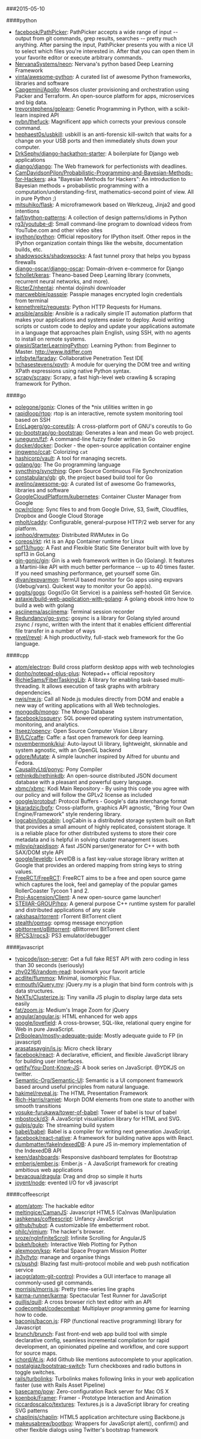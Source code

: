 ###2015-05-10

####python
* [facebook/PathPicker](https://github.com/facebook/PathPicker): PathPicker accepts a wide range of input -- output from git commands, grep results, searches -- pretty much anything. After parsing the input, PathPicker presents you with a nice UI to select which files you're interested in. After that you can open them in your favorite editor or execute arbitrary commands.
* [NervanaSystems/neon](https://github.com/NervanaSystems/neon): Nervana's python based Deep Learning Framework
* [vinta/awesome-python](https://github.com/vinta/awesome-python): A curated list of awesome Python frameworks, libraries and software
* [Capgemini/Apollo](https://github.com/Capgemini/Apollo): Mesos cluster provisioning and orchestration using Packer and Terraform. An open-source platform for apps, microservices and big data.
* [trevorstephens/gplearn](https://github.com/trevorstephens/gplearn): Genetic Programming in Python, with a scikit-learn inspired API
* [nvbn/thefuck](https://github.com/nvbn/thefuck): Magnificent app which corrects your previous console command.
* [hephaest0s/usbkill](https://github.com/hephaest0s/usbkill):  usbkill  is an anti-forensic kill-switch that waits for a change on your USB ports and then immediately shuts down your computer.
* [DrkSephy/django-hackathon-starter](https://github.com/DrkSephy/django-hackathon-starter): A boilerplate for Django web applications
* [django/django](https://github.com/django/django): The Web framework for perfectionists with deadlines.
* [CamDavidsonPilon/Probabilistic-Programming-and-Bayesian-Methods-for-Hackers](https://github.com/CamDavidsonPilon/Probabilistic-Programming-and-Bayesian-Methods-for-Hackers): aka "Bayesian Methods for Hackers": An introduction to Bayesian methods + probabilistic programming with a computation/understanding-first, mathematics-second point of view. All in pure Python ;)
* [mitsuhiko/flask](https://github.com/mitsuhiko/flask): A microframework based on Werkzeug, Jinja2 and good intentions
* [faif/python-patterns](https://github.com/faif/python-patterns): A collection of design patterns/idioms in Python
* [rg3/youtube-dl](https://github.com/rg3/youtube-dl): Small command-line program to download videos from YouTube.com and other video sites
* [ipython/ipython](https://github.com/ipython/ipython): Official repository for IPython itself. Other repos in the IPython organization contain things like the website, documentation builds, etc.
* [shadowsocks/shadowsocks](https://github.com/shadowsocks/shadowsocks): A fast tunnel proxy that helps you bypass firewalls
* [django-oscar/django-oscar](https://github.com/django-oscar/django-oscar): Domain-driven e-commerce for Django
* [fchollet/keras](https://github.com/fchollet/keras): Theano-based Deep Learning library (convnets, recurrent neural networks, and more).
* [RicterZ/nhentai](https://github.com/RicterZ/nhentai): nhentai dojinshi downloader
* [marcwebbie/passpie](https://github.com/marcwebbie/passpie): Passpie manages encrypted login credentials from terminal
* [kennethreitz/requests](https://github.com/kennethreitz/requests): Python HTTP Requests for Humans.
* [ansible/ansible](https://github.com/ansible/ansible): Ansible is a radically simple IT automation platform that makes your applications and systems easier to deploy. Avoid writing scripts or custom code to deploy and update your applications automate in a language that approaches plain English, using SSH, with no agents to install on remote systems.
* [qiwsir/StarterLearningPython](https://github.com/qiwsir/StarterLearningPython): Learning Python: from Beginner to Master. http://www.itdiffer.com
* [infobyte/faraday](https://github.com/infobyte/faraday): Collaborative Penetration Test IDE
* [hchasestevens/xpyth](https://github.com/hchasestevens/xpyth): A module for querying the DOM tree and writing XPath expressions using native Python syntax.
* [scrapy/scrapy](https://github.com/scrapy/scrapy): Scrapy, a fast high-level web crawling & scraping framework for Python.

####go
* [polegone/gonix](https://github.com/polegone/gonix): Clones of the *nix utilities written in go
* [rapidloop/rtop](https://github.com/rapidloop/rtop): rtop is an interactive, remote system monitoring tool based on SSH
* [EricLagerg/go-coreutils](https://github.com/EricLagerg/go-coreutils): A cross-platform port of GNU's coreutils to Go
* [go-bootstrap/go-bootstrap](https://github.com/go-bootstrap/go-bootstrap): Generates a lean and mean Go web project.
* [junegunn/fzf](https://github.com/junegunn/fzf): A command-line fuzzy finder written in Go
* [docker/docker](https://github.com/docker/docker): Docker - the open-source application container engine
* [jingweno/ccat](https://github.com/jingweno/ccat): Colorizing `cat`
* [hashicorp/vault](https://github.com/hashicorp/vault): A tool for managing secrets.
* [golang/go](https://github.com/golang/go): The Go programming language
* [syncthing/syncthing](https://github.com/syncthing/syncthing): Open Source Continuous File Synchronization
* [constabulary/gb](https://github.com/constabulary/gb): gb, the project based build tool for Go
* [avelino/awesome-go](https://github.com/avelino/awesome-go): A curated list of awesome Go frameworks, libraries and software
* [GoogleCloudPlatform/kubernetes](https://github.com/GoogleCloudPlatform/kubernetes): Container Cluster Manager from Google
* [ncw/rclone](https://github.com/ncw/rclone): Sync files to and from Google Drive, S3, Swift, Cloudfiles, Dropbox and Google Cloud Storage
* [mholt/caddy](https://github.com/mholt/caddy): Configurable, general-purpose HTTP/2 web server for any platform.
* [jonhoo/drwmutex](https://github.com/jonhoo/drwmutex): Distributed RWMutex in Go
* [coreos/rkt](https://github.com/coreos/rkt): rkt is an App Container runtime for Linux
* [spf13/hugo](https://github.com/spf13/hugo): A Fast and Flexible Static Site Generator built with love by spf13 in GoLang
* [gin-gonic/gin](https://github.com/gin-gonic/gin): Gin is a web framework written in Go (Golang). It features a Martini-like API with much better performance -- up to 40 times faster. If you need smashing performance, get yourself some Gin.
* [divan/expvarmon](https://github.com/divan/expvarmon): TermUI based monitor for Go apps using expvars (/debug/vars). Quickest way to monitor your Go app(s).
* [gogits/gogs](https://github.com/gogits/gogs): Gogs(Go Git Service) is a painless self-hosted Git Service.
* [astaxie/build-web-application-with-golang](https://github.com/astaxie/build-web-application-with-golang): A golang ebook intro how to build a web with golang
* [asciinema/asciinema](https://github.com/asciinema/asciinema): Terminal session recorder
* [Redundancy/go-sync](https://github.com/Redundancy/go-sync): gosync is a library for Golang styled around zsync / rsync, written with the intent that it enables efficient differential file transfer in a number of ways
* [revel/revel](https://github.com/revel/revel): A high productivity, full-stack web framework for the Go language.

####cpp
* [atom/electron](https://github.com/atom/electron): Build cross platform desktop apps with web technologies
* [donho/notepad-plus-plus](https://github.com/donho/notepad-plus-plus): Notepad++ official repository
* [RichieSams/FiberTaskingLib](https://github.com/RichieSams/FiberTaskingLib): A library for enabling task-based multi-threading. It allows execution of task graphs with arbitrary dependencies.
* [nwjs/nw.js](https://github.com/nwjs/nw.js): Call all Node.js modules directly from DOM and enable a new way of writing applications with all Web technologies.
* [mongodb/mongo](https://github.com/mongodb/mongo): The Mongo Database
* [facebook/osquery](https://github.com/facebook/osquery): SQL powered operating system instrumentation, monitoring, and analytics.
* [Itseez/opencv](https://github.com/Itseez/opencv): Open Source Computer Vision Library
* [BVLC/caffe](https://github.com/BVLC/caffe): Caffe: a fast open framework for deep learning.
* [novembermonk/kiui](https://github.com/novembermonk/kiui): Auto-layout Ui library, lightweight, skinnable and system agnostic, with an OpenGL backend
* [qdore/Mutate](https://github.com/qdore/Mutate): A simple launcher inspired by Alfred for ubuntu and Fedora.
* [CausalityLtd/ponyc](https://github.com/CausalityLtd/ponyc): Pony Compiler
* [rethinkdb/rethinkdb](https://github.com/rethinkdb/rethinkdb): An open-source distributed JSON document database with a pleasant and powerful query language.
* [xbmc/xbmc](https://github.com/xbmc/xbmc): Kodi Main Repository - By using this code you agree with our policy and will follow the GPLv2 license as included
* [google/protobuf](https://github.com/google/protobuf): Protocol Buffers - Google's data interchange format
* [bkaradzic/bgfx](https://github.com/bkaradzic/bgfx): Cross-platform, graphics API agnostic, "Bring Your Own Engine/Framework" style rendering library.
* [logcabin/logcabin](https://github.com/logcabin/logcabin): LogCabin is a distributed storage system built on Raft that provides a small amount of highly replicated, consistent storage. It is a reliable place for other distributed systems to store their core metadata and is helpful in solving cluster management issues.
* [miloyip/rapidjson](https://github.com/miloyip/rapidjson): A fast JSON parser/generator for C++ with both SAX/DOM style API
* [google/leveldb](https://github.com/google/leveldb): LevelDB is a fast key-value storage library written at Google that provides an ordered mapping from string keys to string values.
* [FreeRCT/FreeRCT](https://github.com/FreeRCT/FreeRCT): FreeRCT aims to be a free and open source game which captures the look, feel and gameplay of the popular games RollerCoaster Tycoon 1 and 2.
* [Proj-Ascension/Client](https://github.com/Proj-Ascension/Client): A new open-source game launcher!
* [STEllAR-GROUP/hpx](https://github.com/STEllAR-GROUP/hpx): A general purpose C++ runtime system for parallel and distributed applications of any scale
* [rakshasa/rtorrent](https://github.com/rakshasa/rtorrent): rTorrent BitTorrent client
* [stealth/opmsg](https://github.com/stealth/opmsg): opmsg message encryption
* [qbittorrent/qBittorrent](https://github.com/qbittorrent/qBittorrent): qBittorrent BitTorrent client
* [RPCS3/rpcs3](https://github.com/RPCS3/rpcs3): PS3 emulator/debugger

####javascript
* [typicode/json-server](https://github.com/typicode/json-server): Get a full fake REST API with zero coding in less than 30 seconds (seriously)
* [zhy0216/random-read](https://github.com/zhy0216/random-read): bookmark your favorit article
* [acdlite/flummox](https://github.com/acdlite/flummox): Minimal, isomorphic Flux.
* [ermouth/jQuery.my](https://github.com/ermouth/jQuery.my): jQuery.my is a plugin that bind form controls with js data structures.
* [NeXTs/Clusterize.js](https://github.com/NeXTs/Clusterize.js): Tiny vanilla JS plugin to display large data sets easily
* [fat/zoom.js](https://github.com/fat/zoom.js): Medium's Image Zoom for jQuery
* [angular/angular.js](https://github.com/angular/angular.js): HTML enhanced for web apps
* [google/lovefield](https://github.com/google/lovefield): A cross-browser, SQL-like, relational query engine for Web in pure JavaScript.
* [DrBoolean/mostly-adequate-guide](https://github.com/DrBoolean/mostly-adequate-guide): Mostly adequate guide to FP (in javascript)
* [arasatasaygin/is.js](https://github.com/arasatasaygin/is.js): Micro check library
* [facebook/react](https://github.com/facebook/react): A declarative, efficient, and flexible JavaScript library for building user interfaces.
* [getify/You-Dont-Know-JS](https://github.com/getify/You-Dont-Know-JS): A book series on JavaScript. @YDKJS on twitter.
* [Semantic-Org/Semantic-UI](https://github.com/Semantic-Org/Semantic-UI): Semantic is a UI component framework based around useful principles from natural language.
* [hakimel/reveal.js](https://github.com/hakimel/reveal.js): The HTML Presentation Framework
* [Rich-Harris/ramjet](https://github.com/Rich-Harris/ramjet): Morph DOM elements from one state to another with smooth transitions
* [yosuke-furukawa/tower-of-babel](https://github.com/yosuke-furukawa/tower-of-babel): Tower of babel is tour of babel
* [mbostock/d3](https://github.com/mbostock/d3): A JavaScript visualization library for HTML and SVG.
* [gulpjs/gulp](https://github.com/gulpjs/gulp): The streaming build system
* [babel/babel](https://github.com/babel/babel): Babel is a compiler for writing next generation JavaScript.
* [facebook/react-native](https://github.com/facebook/react-native): A framework for building native apps with React.
* [dumbmatter/fakeIndexedDB](https://github.com/dumbmatter/fakeIndexedDB): A pure JS in-memory implementation of the IndexedDB API
* [keen/dashboards](https://github.com/keen/dashboards): Responsive dashboard templates for Bootstrap
* [emberjs/ember.js](https://github.com/emberjs/ember.js): Ember.js - A JavaScript framework for creating ambitious web applications
* [bevacqua/dragula](https://github.com/bevacqua/dragula): Drag and drop so simple it hurts
* [joyent/node](https://github.com/joyent/node): evented I/O for v8 javascript

####coffeescript
* [atom/atom](https://github.com/atom/atom): The hackable editor
* [meltingice/CamanJS](https://github.com/meltingice/CamanJS): Javascript HTML5 (Ca)nvas (Man)ipulation
* [jashkenas/coffeescript](https://github.com/jashkenas/coffeescript): Unfancy JavaScript
* [github/hubot](https://github.com/github/hubot): A customizable life embetterment robot.
* [philc/vimium](https://github.com/philc/vimium): The hacker's browser.
* [sroze/ngInfiniteScroll](https://github.com/sroze/ngInfiniteScroll): Infinite Scrolling for AngularJS
* [bokeh/bokeh](https://github.com/bokeh/bokeh): Interactive Web Plotting for Python
* [alexmoon/ksp](https://github.com/alexmoon/ksp): Kerbal Space Program Mission Plotter
* [jh3y/tyto](https://github.com/jh3y/tyto): manage and organise things
* [rs/pushd](https://github.com/rs/pushd): Blazing fast multi-protocol mobile and web push notification service
* [jacogr/atom-git-control](https://github.com/jacogr/atom-git-control): Provides a GUI interface to manage all commonly-used git commands.
* [morrisjs/morris.js](https://github.com/morrisjs/morris.js): Pretty time-series line graphs
* [karma-runner/karma](https://github.com/karma-runner/karma): Spectacular Test Runner for JavaScript
* [quilljs/quill](https://github.com/quilljs/quill): A cross browser rich text editor with an API
* [codecombat/codecombat](https://github.com/codecombat/codecombat): Multiplayer programming game for learning how to code.
* [baconjs/bacon.js](https://github.com/baconjs/bacon.js): FRP (functional reactive programming) library for Javascript
* [brunch/brunch](https://github.com/brunch/brunch): Fast front-end web app build tool with simple declarative config, seamless incremental compilation for rapid development, an opinionated pipeline and workflow, and core support for source maps.
* [ichord/At.js](https://github.com/ichord/At.js): Add Github like mentions autocomplete to your application.
* [nostalgiaz/bootstrap-switch](https://github.com/nostalgiaz/bootstrap-switch): Turn checkboxes and radio buttons in toggle switches.
* [rails/turbolinks](https://github.com/rails/turbolinks): Turbolinks makes following links in your web application faster (use with Rails Asset Pipeline)
* [basecamp/pow](https://github.com/basecamp/pow): Zero-configuration Rack server for Mac OS X
* [koenbok/Framer](https://github.com/koenbok/Framer): Framer - Prototype Interaction and Animation
* [riccardoscalco/textures](https://github.com/riccardoscalco/textures): Textures.js is a JavaScript library for creating SVG patterns
* [chaplinjs/chaplin](https://github.com/chaplinjs/chaplin): HTML5 application architecture using Backbone.js
* [makeusabrew/bootbox](https://github.com/makeusabrew/bootbox): Wrappers for JavaScript alert(), confirm() and other flexible dialogs using Twitter's bootstrap framework
